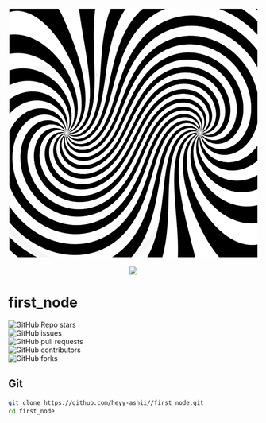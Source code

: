 <p align="center"><img src="/images/SwiralTestav.gif" style="width:100%,height:100%"></p>

<p align="center"><img src="https://github-stats-alpha.vercel.app/api/?username=heyy-ashii&cc=000&tc=00ff00&ic=fff000&bc=fff" align="center">
</p>

# first_node
![GitHub Repo stars](https://img.shields.io/github/stars/heyy-ashii/first_node?color=blue&style=for-the-badge&logo=nodedotjs)<br>
![GitHub issues](https://img.shields.io/github/issues/heyy-ashii/first_node?color=blue&style=for-the-badge&logo=nodedotjs)<br>
![GitHub pull requests](https://img.shields.io/github/issues-pr/heyy-ashii/first_node?color=blue&style=for-the-badge&logo=nodedotjs)<br>
![GitHub contributors](https://img.shields.io/github/contributors/heyy-ashii/first_node?color=blue&style=for-the-badge&logo=nodedotjs)<br>
![GitHub forks](https://img.shields.io/github/forks/heyy-ashii/first_node?color=blue&style=for-the-badge&logo=nodedotjs)<br>





## Git 
```bash
git clone https://github.com/heyy-ashii//first_node.git
cd first_node
```

